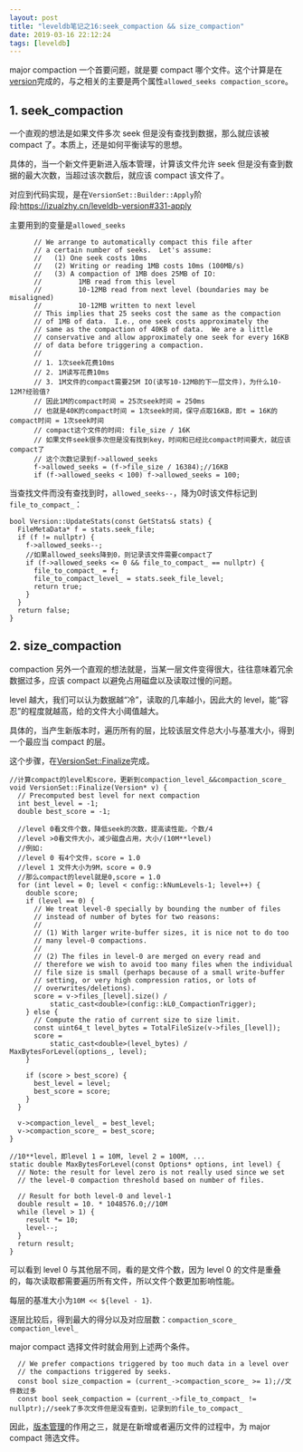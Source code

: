 ```yaml
---
layout: post
title: "leveldb笔记之16:seek_compaction && size_compaction"
date: 2019-03-16 22:12:24
tags: [leveldb]
---
```


major compaction 一个首要问题，就是要 compact 哪个文件。这个计算是在[version](https://izualzhy.cn/leveldb-version#331-apply)完成的，与之相关的主要是两个属性`allowed_seeks compaction_score`。

## 1. seek_compaction

一个直观的想法是如果文件多次 seek 但是没有查找到数据，那么就应该被 compact 了。本质上，还是如何平衡读写的思想。

具体的，当一个新文件更新进入版本管理，计算该文件允许 seek 但是没有查到数据的最大次数，当超过该次数后，就应该 compact 该文件了。

对应到代码实现，是在`VersionSet::Builder::Apply`阶段:<https://izualzhy.cn/leveldb-version#331-apply>

主要用到的变量是`allowed_seeks`

```
      // We arrange to automatically compact this file after
      // a certain number of seeks.  Let's assume:
      //   (1) One seek costs 10ms
      //   (2) Writing or reading 1MB costs 10ms (100MB/s)
      //   (3) A compaction of 1MB does 25MB of IO:
      //         1MB read from this level
      //         10-12MB read from next level (boundaries may be misaligned)
      //         10-12MB written to next level
      // This implies that 25 seeks cost the same as the compaction
      // of 1MB of data.  I.e., one seek costs approximately the
      // same as the compaction of 40KB of data.  We are a little
      // conservative and allow approximately one seek for every 16KB
      // of data before triggering a compaction.
      //
      // 1. 1次seek花费10ms
      // 2. 1M读写花费10ms
      // 3. 1M文件的compact需要25M IO(读写10-12MB的下一层文件)，为什么10-12M?经验值?
      // 因此1M的compact时间 = 25次seek时间 = 250ms
      // 也就是40K的compact时间 = 1次seek时间，保守点取16KB，即t = 16K的compact时间 = 1次seek时间
      // compact这个文件的时间: file_size / 16K
      // 如果文件seek很多次但是没有找到key，时间和已经比compact时间要大，就应该compact了
      // 这个次数记录到f->allowed_seeks
      f->allowed_seeks = (f->file_size / 16384);//16KB
      if (f->allowed_seeks < 100) f->allowed_seeks = 100;
```

当查找文件而没有查找到时，`allowed_seeks--`，降为0时该文件标记到`file_to_compact_`：

```
bool Version::UpdateStats(const GetStats& stats) {
  FileMetaData* f = stats.seek_file;
  if (f != nullptr) {
    f->allowed_seeks--;
    //如果allowed_seeks降到0，则记录该文件需要compact了
    if (f->allowed_seeks <= 0 && file_to_compact_ == nullptr) {
      file_to_compact_ = f;
      file_to_compact_level_ = stats.seek_file_level;
      return true;
    }
  }
  return false;
}
```

## 2. size_compaction

compaction 另外一个直观的想法就是，当某一层文件变得很大，往往意味着冗余数据过多，应该 compact 以避免占用磁盘以及读取过慢的问题。

level 越大，我们可以认为数据越“冷”，读取的几率越小，因此大的 level，能“容忍”的程度就越高，给的文件大小阈值越大。

具体的，当产生新版本时，遍历所有的层，比较该层文件总大小与基准大小，得到一个最应当 compact 的层。

这个步骤，在[VersionSet::Finalize](https://izualzhy.cn/leveldb-version#341-logandapply)完成。

```
//计算compact的level和score，更新到compaction_level_&&compaction_score_
void VersionSet::Finalize(Version* v) {
  // Precomputed best level for next compaction
  int best_level = -1;
  double best_score = -1;

  //level 0看文件个数，降低seek的次数，提高读性能，个数/4
  //level >0看文件大小，减少磁盘占用，大小/(10M**level)
  //例如:
  //level 0 有4个文件，score = 1.0
  //level 1 文件大小为9M，score = 0.9
  //那么compact的level就是0,score = 1.0
  for (int level = 0; level < config::kNumLevels-1; level++) {
    double score;
    if (level == 0) {
      // We treat level-0 specially by bounding the number of files
      // instead of number of bytes for two reasons:
      //
      // (1) With larger write-buffer sizes, it is nice not to do too
      // many level-0 compactions.
      //
      // (2) The files in level-0 are merged on every read and
      // therefore we wish to avoid too many files when the individual
      // file size is small (perhaps because of a small write-buffer
      // setting, or very high compression ratios, or lots of
      // overwrites/deletions).
      score = v->files_[level].size() /
          static_cast<double>(config::kL0_CompactionTrigger);
    } else {
      // Compute the ratio of current size to size limit.
      const uint64_t level_bytes = TotalFileSize(v->files_[level]);
      score =
          static_cast<double>(level_bytes) / MaxBytesForLevel(options_, level);
    }

    if (score > best_score) {
      best_level = level;
      best_score = score;
    }
  }

  v->compaction_level_ = best_level;
  v->compaction_score_ = best_score;
}

//10**level，即level 1 = 10M, level 2 = 100M, ...                                                                  static double MaxBytesForLevel(const Options* options, int level) {
  // Note: the result for level zero is not really used since we set
  // the level-0 compaction threshold based on number of files.

  // Result for both level-0 and level-1
  double result = 10. * 1048576.0;//10M
  while (level > 1) {
    result *= 10;
    level--;
  }
  return result;
}
```

可以看到 level 0 与其他层不同，看的是文件个数，因为 level 0 的文件是重叠的，每次读取都需要遍历所有文件，所以文件个数更加影响性能。

每层的基准大小为`10M << ${level - 1}`.

逐层比较后，得到最大的得分以及对应层数：`compaction_score_ compaction_level_`

major compact 选择文件时就会用到上述两个条件。

```
  // We prefer compactions triggered by too much data in a level over
  // the compactions triggered by seeks.
  const bool size_compaction = (current_->compaction_score_ >= 1);//文件数过多
  const bool seek_compaction = (current_->file_to_compact_ != nullptr);//seek了多次文件但是没有查到，记录到的file_to_compact_
```

因此，[版本管理](https://izualzhy.cn/leveldb-version#1-%E4%B8%BA%E4%BB%80%E4%B9%88%E8%A6%81%E6%9C%89%E7%89%88%E6%9C%AC%E7%AE%A1%E7%90%86)的作用之三，就是在新增或者遍历文件的过程中，为 major compact 筛选文件。